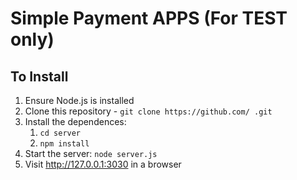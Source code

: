 # Simple Payment APPS (For TEST only)


## To Install

1. Ensure Node.js is installed
2. Clone this repository - `git clone https://github.com/ .git`
3. Install the dependences:
    1. `cd server`
    2. `npm install`
4. Start the server: `node server.js`
5. Visit http://127.0.0.1:3030 in a browser